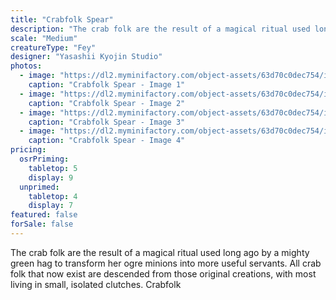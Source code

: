 ```yaml
---
title: "Crabfolk Spear"
description: "The crab folk are the result of a magical ritual used long ago by a mighty green hag to transform her ogre minions into more useful servants. All crab folk that now exist are descended from those original creations, with most living in small, isolated clutches. Crabfolk"
scale: "Medium"
creatureType: "Fey"
designer: "Yasashii Kyojin Studio"
photos:
  - image: "https://dl2.myminifactory.com/object-assets/63d70c0dec754/images/720X720-crabfolk-04-ps.jpg"
    caption: "Crabfolk Spear - Image 1"
  - image: "https://dl2.myminifactory.com/object-assets/63d70c0dec754/images/720X720-crabfolk-04-b.jpg"
    caption: "Crabfolk Spear - Image 2"
  - image: "https://dl2.myminifactory.com/object-assets/63d70c0dec754/images/720X720-crabfolk-04-c.jpg"
    caption: "Crabfolk Spear - Image 3"
  - image: "https://dl2.myminifactory.com/object-assets/63d70c0dec754/images/720X720-crabfolk-04-scale.jpg"
    caption: "Crabfolk Spear - Image 4"
pricing:
  osrPriming:
    tabletop: 5
    display: 9
  unprimed:
    tabletop: 4
    display: 7
featured: false
forSale: false
---
```


The crab folk are the result of a magical ritual used long ago by a mighty green hag to transform her ogre minions into more useful servants. All crab folk that now exist are descended from those original creations, with most living in small, isolated clutches. Crabfolk
